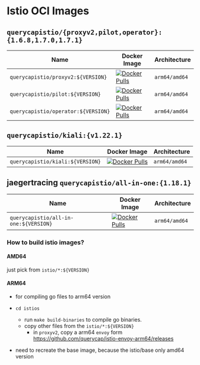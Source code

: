 # Istio OCI Images 


## `querycapistio/{proxyv2,pilot,operator}:{1.6.8,1.7.0,1.7.1}`

| Name | Docker Image | Architecture | 
|------|--------------|--------------|
| `querycapistio/proxyv2:${VERSION}` | [![Docker Pulls](https://img.shields.io/docker/pulls/querycapistio/proxyv2)](https://hub.docker.com/r/querycapistio/proxyv2) | `arm64/amd64` | 
| `querycapistio/pilot:${VERSION}` | [![Docker Pulls](https://img.shields.io/docker/pulls/querycapistio/pilot)](https://hub.docker.com/r/querycapistio/pilot) | `arm64/amd64` |
| `querycapistio/operator:${VERSION}` | [![Docker Pulls](https://img.shields.io/docker/pulls/querycapistio/operator)](https://hub.docker.com/r/querycapistio/operator) | `arm64/amd64` |


## `querycapistio/kiali:{v1.22.1}`

| Name | Docker Image | Architecture | 
|------|--------------|--------------|
| `querycapistio/kiali:${VERSION}` | [![Docker Pulls](https://img.shields.io/docker/pulls/querycapistio/kiali)](https://hub.docker.com/r/querycapistio/kiali) | `arm64/amd64` | 


## jaegertracing `querycapistio/all-in-one:{1.18.1}`

| Name | Docker Image | Architecture | 
|------|--------------|--------------|
| `querycapistio/all-in-one:${VERSION}` | [![Docker Pulls](https://img.shields.io/docker/pulls/querycapistio/all-in-one)](https://hub.docker.com/r/querycapistio/all-in-one) | `arm64/amd64` | 


### How to build istio images?

#### AMD64 

just pick from `istio/*:${VERSION}`

#### ARM64

 * for compiling go files to arm64 version
 
 * `cd istios`
    * run `make build-binaries` to compile go binaries.
    * copy other files from the `istio/*:${VERSION}`
        * in `proxyv2`, copy a arm64 `envoy` form <https://github.com/querycap/istio-envoy-arm64/releases>
 
 * need to recreate the base image, because the istio/base only amd64 version
